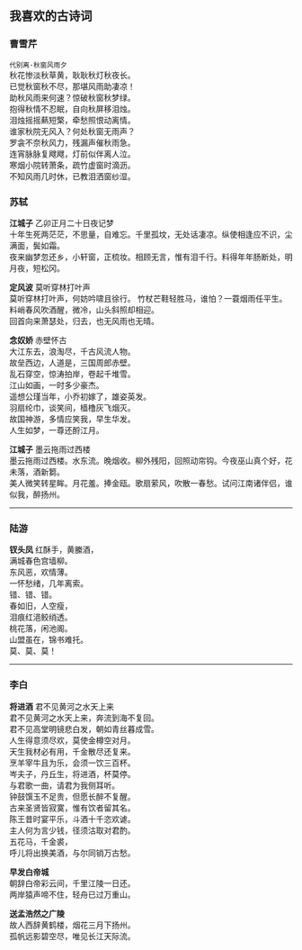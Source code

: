 ## 我喜欢的古诗词

### 曹雪芹
`代别离·秋窗风雨夕`  
秋花惨淡秋草黄，耿耿秋灯秋夜长。  
已觉秋窗秋不尽，那堪风雨助凄凉！  
助秋风雨来何速？惊破秋窗秋梦绿。  
抱得秋情不忍眠，自向秋屏移泪烛。  
泪烛摇摇爇短檠，牵愁照恨动离情。  
谁家秋院无风入？何处秋窗无雨声？  
罗衾不奈秋风力，残漏声催秋雨急。  
连宵脉脉复飕飕，灯前似伴离人泣。  
寒烟小院转萧条，疏竹虚窗时滴沥。  
不知风雨几时休，已教泪洒窗纱湿。  

### 苏轼
**江城子** 乙卯正月二十日夜记梦  
十年生死两茫茫，不思量，自难忘。千里孤坟，无处话凄凉。纵使相逢应不识，尘满面，鬓如霜。  
夜来幽梦忽还乡，小轩窗，正梳妆。相顾无言，惟有泪千行。料得年年肠断处，明月夜，短松冈。  

**定风波** 莫听穿林打叶声  
莫听穿林打叶声，何妨吟啸且徐行。 
竹杖芒鞋轻胜马，谁怕？一蓑烟雨任平生。 
料峭春风吹酒醒，微冷，山头斜照却相迎。  
回首向来萧瑟处，归去，也无风雨也无晴。  

**念奴娇** 赤壁怀古  
大江东去，浪淘尽，千古风流人物。  
故垒西边，人道是，三国周郎赤壁。  
乱石穿空，惊涛拍岸，卷起千堆雪。  
江山如画，一时多少豪杰。  
遥想公瑾当年，小乔初嫁了，雄姿英发。  
羽扇纶巾，谈笑间，樯橹灰飞烟灭。  
故国神游，多情应笑我，早生华发。  
人生如梦，一尊还酹江月。  

**江城子** 墨云拖雨过西楼  
墨云拖雨过西楼。水东流。晚烟收。柳外残阳，回照动帘钩。今夜巫山真个好，花未落，酒新篘。  
美人微笑转星眸。月花羞。捧金瓯。歌扇萦风，吹散一春愁。试问江南诸伴侣，谁似我，醉扬州。  

-----
### 陆游  
**钗头凤**
红酥手，黄縢酒，  
满城春色宫墙柳。  
东风恶，欢情薄。  
一怀愁绪，几年离索。  
错、错、错。  
春如旧，人空瘦，  
泪痕红浥鲛绡透。  
桃花落，闲池阁。  
山盟虽在，锦书难托。  
莫、莫、莫！  

-----
### 李白
**将进酒** 君不见黄河之水天上来  
君不见黄河之水天上来，奔流到海不复回。  
君不见高堂明镜悲白发，朝如青丝暮成雪。  
人生得意须尽欢，莫使金樽空对月。  
天生我材必有用，千金散尽还复来。  
烹羊宰牛且为乐，会须一饮三百杯。  
岑夫子，丹丘生，将进酒，杯莫停。  
与君歌一曲，请君为我侧耳听。  
钟鼓馔玉不足贵，但愿长醉不复醒。  
古来圣贤皆寂寞，惟有饮者留其名。  
陈王昔时宴平乐，斗酒十千恣欢谑。  
主人何为言少钱，径须沽取对君酌。  
五花马，千金裘，  
呼儿将出换美酒，与尔同销万古愁。  

**早发白帝城**  
朝辞白帝彩云间，千里江陵一日还。  
两岸猿声啼不住，轻舟已过万重山。  

**送孟浩然之广陵**  
故人西辞黄鹤楼，烟花三月下扬州。  
孤帆远影碧空尽，唯见长江天际流。  




